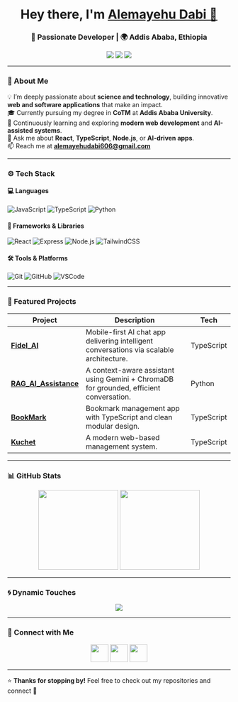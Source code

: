 <!-- ✨ README designed & polished by GPT-5 for Alemayehu Dabi -->

<h1 align="center">Hey there, I'm <a href="https://alemayehudabi.vercel.app" target="_blank">Alemayehu Dabi 👋</a></h1>

<h3 align="center">🚀 Passionate Developer | 🌍 Addis Ababa, Ethiopia</h3>

<p align="center">
  <a href="mailto:alemayehudabi606@gmail.com"><img src="https://img.shields.io/badge/Email-Contact-informational?style=flat&logo=gmail&logoColor=white&color=red" /></a>
  <a href="https://www.linkedin.com/in/alemayehu-dabi-79b5212a1/"><img src="https://img.shields.io/badge/LinkedIn-Connect-blue?style=flat&logo=linkedin" /></a>
  <a href="https://alemayehudabi1214.vercel.app/"><img src="https://img.shields.io/badge/Portfolio-Visit-green?style=flat&logo=vercel" /></a>
</p>

---

### 🧠 About Me  

💡 I’m deeply passionate about **science and technology**, building innovative **web and software applications** that make an impact.  
🎓 Currently pursuing my degree in **CoTM** at **Addis Ababa University**.  
🌱 Continuously learning and exploring **modern web development** and **AI-assisted systems**.  
💬 Ask me about **React**, **TypeScript**, **Node.js**, or **AI-driven apps**.  
📫 Reach me at **[alemayehudabi606@gmail.com](mailto:alemayehudabi606@gmail.com)**  

---

### ⚙️ Tech Stack  

#### 💻 Languages  
![JavaScript](https://img.shields.io/badge/JavaScript-F7DF1E?style=flat-square&logo=javascript&logoColor=black)
![TypeScript](https://img.shields.io/badge/TypeScript-3178C6?style=flat-square&logo=typescript&logoColor=white)
![Python](https://img.shields.io/badge/Python-3776AB?style=flat-square&logo=python&logoColor=white)

#### 🧩 Frameworks & Libraries  
![React](https://img.shields.io/badge/React-61DAFB?style=flat-square&logo=react&logoColor=black)
![Express](https://img.shields.io/badge/Express-000000?style=flat-square&logo=express&logoColor=white)
![Node.js](https://img.shields.io/badge/Node.js-339933?style=flat-square&logo=node.js&logoColor=white)
![TailwindCSS](https://img.shields.io/badge/Tailwind_CSS-38B2AC?style=flat-square&logo=tailwind-css&logoColor=white)

#### 🛠 Tools & Platforms  
![Git](https://img.shields.io/badge/Git-F05032?style=flat-square&logo=git&logoColor=white)
![GitHub](https://img.shields.io/badge/GitHub-181717?style=flat-square&logo=github&logoColor=white)
![VSCode](https://img.shields.io/badge/VS_Code-0078D4?style=flat-square&logo=visual-studio-code&logoColor=white)

---

### 🚀 Featured Projects  

| Project | Description | Tech |
|----------|--------------|------|
| [**Fidel_AI**](https://github.com/BemnetMussa/Fidel_AI) | Mobile-first AI chat app delivering intelligent conversations via scalable architecture. | TypeScript |
| [**RAG_AI_Assistance**](https://github.com/AlemayehuDabi/RAG_AI_Assistance) | A context-aware assistant using Gemini + ChromaDB for grounded, efficient conversation. | Python |
| [**BookMark**](https://github.com/AlemayehuDabi/BookMark) | Bookmark management app with TypeScript and clean modular design. | TypeScript |
| [**Kuchet**](https://github.com/AlemayehuDabi/Kuchet) | A modern web-based management system. | TypeScript |

---

### 📊 GitHub Stats  

<p align="center">
  <img height="180em" src="https://github-readme-stats.vercel.app/api?username=AlemayehuDabi&show_icons=true&theme=react&hide_border=true" />
  <img height="180em" src="https://github-readme-stats.vercel.app/api/top-langs/?username=AlemayehuDabi&layout=compact&theme=react&hide_border=true" />
</p>

---

### 🌀 Dynamic Touches  

<p align="center">
  <img src="https://readme-typing-svg.herokuapp.com?font=Fira+Code&weight=500&size=22&pause=1000&color=00BFFF&center=true&vCenter=true&width=500&lines=Full+Stack+Developer;AI+and+Software+Enthusiast;Always+Learning+New+Things;Building+Cool+Stuff+with+TypeScript+💻" />
</p>

---

### 🤝 Connect with Me  

<p align="center">
  <a href="mailto:alemayehudabi606@gmail.com"><img src="https://img.icons8.com/fluency/48/gmail-new.png" width="40"/></a>
  <a href="https://www.linkedin.com/in/alemayehu-dabi-79b5212a1/"><img src="https://img.icons8.com/fluency/48/linkedin.png" width="40"/></a>
  <a href="https://alemayehudabi.vercel.app/"><img src="https://img.icons8.com/fluency/48/domain.png" width="40"/></a>
</p>

---

⭐ **Thanks for stopping by!** Feel free to check out my repositories and connect 🚀  

